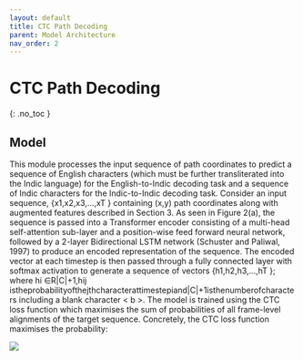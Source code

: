 ```yaml
---
layout: default
title: CTC Path Decoding
parent: Model Architecture
nav_order: 2
---
```


# CTC Path Decoding
{: .no_toc }

## Model

This module processes the input sequence of path coordinates to predict a sequence of English characters (which must be further transliterated into the Indic language) for the English-to-Indic decoding task and a sequence of Indic characters for the Indic-to-Indic decoding task. Consider an input sequence, {x1,x2,x3,...,xT } containing (x,y) path coordinates along with augmented features described in Section 3. As seen in Figure 2(a), the sequence is passed into a Transformer encoder consisting of a multi-head self-attention sub-layer and a position-wise feed forward neural network, followed by a 2-layer Bidirectional LSTM network (Schuster and Paliwal, 1997) to produce an encoded representation of the sequence. The encoded vector at each timestep is then passed through a fully connected layer with softmax activation to generate a sequence of vectors {h1,h2,h3,...,hT }; where hi ∈R|C|+1,hij istheprobabilityofthejthcharacterattimestepiand|C|+1isthenumberofcharacters including a blank character < b >. The model is trained using the CTC loss function which maximises the sum of probabilities of all frame-level alignments of the target sequence. Concretely, the CTC loss function maximises the probability:

<img src="https://render.githubusercontent.com/render/math?math=p(\textbf{y}|\textbf{x}) = \sum_{\hat{\textbf{y}}\epsilon \mathcal{A}_{ctc}(\textbf{y})}^{}p(\hat{\textbf{y}}|\textbf{x})">
